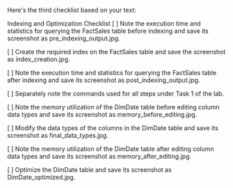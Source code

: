 Here's the third checklist based on your text:

Indexing and Optimization Checklist
[ ] Note the execution time and statistics for querying the FactSales table before indexing and save its screenshot as pre_indexing_output.jpg.

[ ] Create the required index on the FactSales table and save the screenshot as index_creation.jpg.

[ ] Note the execution time and statistics for querying the FactSales table after indexing and save its screenshot as post_indexing_output.jpg.

[ ] Separately note the commands used for all steps under Task 1 of the lab.

[ ] Note the memory utilization of the DimDate table before editing column data types and save its screenshot as memory_before_editing.jpg.

[ ] Modify the data types of the columns in the DimDate table and save its screenshot as final_data_types.jpg.

[ ] Note the memory utilization of the DimDate table after editing column data types and save its screenshot as memory_after_editing.jpg.

[ ] Optimize the DimDate table and save its screenshot as DimDate_optimized.jpg.